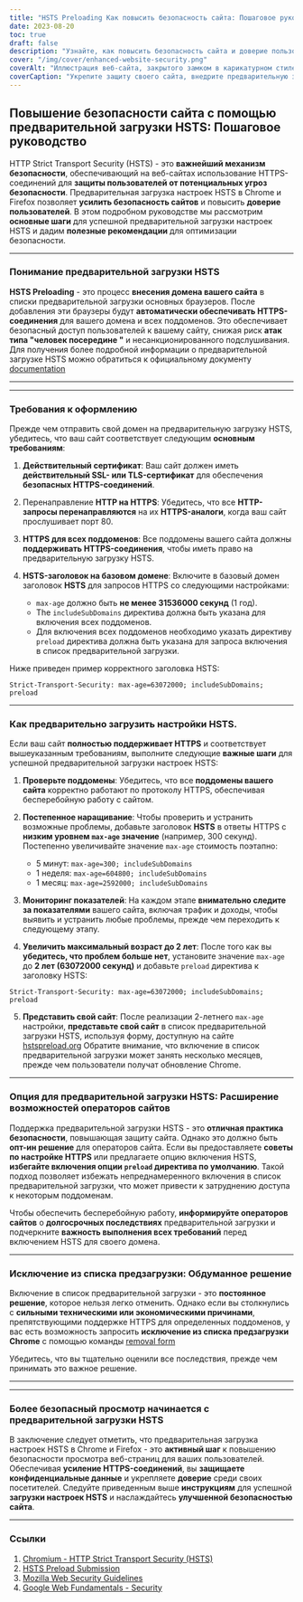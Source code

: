 ```yaml
---
title: "HSTS Preloading Как повысить безопасность сайта: Пошаговое руководство"
date: 2023-08-20
toc: true
draft: false
description: "Узнайте, как повысить безопасность сайта и доверие пользователей, предварительно загрузив настройки HSTS в Chrome и Firefox. Следуйте нашему пошаговому руководству для беспрепятственного внедрения."
cover: "/img/cover/enhanced-website-security.png"
coverAlt: "Иллюстрация веб-сайта, закрытого замком в карикатурном стиле, символизирует повышенную безопасность и защиту от киберугроз."
coverCaption: "Укрепите защиту своего сайта, внедрите предварительную загрузку HSTS."
---
```


## **Повышение безопасности сайта с помощью предварительной загрузки HSTS: Пошаговое руководство**

HTTP Strict Transport Security (HSTS) - это **важнейший механизм безопасности**, обеспечивающий на веб-сайтах использование HTTPS-соединений для **защиты пользователей от потенциальных угроз безопасности**. Предварительная загрузка настроек HSTS в Chrome и Firefox позволяет **усилить безопасность сайтов** и повысить **доверие пользователей**. В этом подробном руководстве мы рассмотрим **основные шаги** для успешной предварительной загрузки настроек HSTS и дадим **полезные рекомендации** для оптимизации безопасности.

______

### **Понимание предварительной загрузки HSTS**

**HSTS Preloading** - это процесс **внесения домена вашего сайта** в списки предварительной загрузки основных браузеров. После добавления эти браузеры будут **автоматически обеспечивать HTTPS-соединения** для вашего домена и всех поддоменов. Это обеспечивает безопасный доступ пользователей к вашему сайту, снижая риск **атак типа "человек посередине "** и несанкционированного подслушивания. Для получения более подробной информации о предварительной загрузке HSTS можно обратиться к официальному документу [documentation](https://hstspreload.org/)

______

______

### **Требования к оформлению**

Прежде чем отправить свой домен на предварительную загрузку HSTS, убедитесь, что ваш сайт соответствует следующим **основным требованиям**:

1. **Действительный сертификат**: Ваш сайт должен иметь **действительный SSL- или TLS-сертификат** для обеспечения **безопасных HTTPS-соединений**.

2. Перенаправление **HTTP на HTTPS**: Убедитесь, что все **HTTP-запросы перенаправляются** на их **HTTPS-аналоги**, когда ваш сайт прослушивает порт 80.

3. **HTTPS для всех поддоменов**: Все поддомены вашего сайта должны **поддерживать HTTPS-соединения**, чтобы иметь право на предварительную загрузку HSTS.

4. **HSTS-заголовок на базовом домене**: Включите в базовый домен заголовок **HSTS** для запросов HTTPS со следующими настройками:
   - `max-age` должно быть **не менее 31536000 секунд** (1 год).
   - The `includeSubDomains` директива должна быть указана для включения всех поддоменов.
   - Для включения всех поддоменов необходимо указать директиву `preload` директива должна быть указана для запроса включения в список предварительной загрузки.

Ниже приведен пример корректного заголовка HSTS:

```http
Strict-Transport-Security: max-age=63072000; includeSubDomains; preload
```

______

### **Как предварительно загрузить настройки HSTS**.

Если ваш сайт **полностью поддерживает HTTPS** и соответствует вышеуказанным требованиям, выполните следующие **важные шаги** для успешной предварительной загрузки настроек HSTS:

1. **Проверьте поддомены**: Убедитесь, что все **поддомены вашего сайта** корректно работают по протоколу HTTPS, обеспечивая бесперебойную работу с сайтом.

2. **Постепенное наращивание**: Чтобы проверить и устранить возможные проблемы, добавьте заголовок **HSTS** в ответы HTTPS с **низким уровнем `max-age` значение** (например, 300 секунд). Постепенно увеличивайте значение `max-age` стоимость поэтапно:
   - 5 минут: `max-age=300; includeSubDomains`
   - 1 неделя: `max-age=604800; includeSubDomains`
   - 1 месяц: `max-age=2592000; includeSubDomains`

3. **Мониторинг показателей**: На каждом этапе **внимательно следите за показателями** вашего сайта, включая трафик и доходы, чтобы выявить и устранить любые проблемы, прежде чем переходить к следующему этапу.

4. **Увеличить максимальный возраст до 2 лет**: После того как вы **убедитесь, что проблем больше нет**, установите значение `max-age` до **2 лет (63072000 секунд)** и добавьте `preload` директива к заголовку HSTS:
```http
Strict-Transport-Security: max-age=63072000; includeSubDomains; preload
```

5. **Представить свой сайт**: После реализации 2-летнего `max-age` настройки, **представьте свой сайт** в список предварительной загрузки HSTS, используя форму, доступную на сайте [hstspreload.org](https://hstspreload.org/) Обратите внимание, что включение в список предварительной загрузки может занять несколько месяцев, прежде чем пользователи получат обновление Chrome.
______

### **Опция для предварительной загрузки HSTS: Расширение возможностей операторов сайтов**

Поддержка предварительной загрузки HSTS - это **отличная практика безопасности**, повышающая защиту сайта. Однако это должно быть **опт-ин решение** для операторов сайта. Если вы предоставляете **советы по настройке HTTPS** или предлагаете опцию включения HSTS, **избегайте включения опции `preload` директива по умолчанию**. Такой подход позволяет избежать непреднамеренного включения в список предварительной загрузки, что может привести к затруднению доступа к некоторым поддоменам.

Чтобы обеспечить бесперебойную работу, **информируйте операторов сайтов** о **долгосрочных последствиях** предварительной загрузки и подчеркните **важность выполнения всех требований** перед включением HSTS для своего домена.

______

### **Исключение из списка предзагрузки: Обдуманное решение**

Включение в список предварительной загрузки - это **постоянное решение**, которое нельзя легко отменить. Однако если вы столкнулись с **сильными техническими или экономическими причинами**, препятствующими поддержке HTTPS для определенных поддоменов, у вас есть возможность запросить **исключение из списка предзагрузки Chrome** с помощью команды [removal form](https://hstspreload.org/removal/)

Убедитесь, что вы тщательно оценили все последствия, прежде чем принимать это важное решение.
______

______

### **Более безопасный просмотр начинается с предварительной загрузки HSTS**

В заключение следует отметить, что предварительная загрузка настроек HSTS в Chrome и Firefox - это **активный шаг** к повышению безопасности просмотра веб-страниц для ваших пользователей. Обеспечивая **усиление HTTPS-соединений**, вы **защищаете конфиденциальные данные** и укрепляете **доверие** среди своих посетителей. Следуйте приведенным выше **инструкциям** для успешной **загрузки настроек HSTS** и наслаждайтесь **улучшенной безопасностью сайта**.

______

### Ссылки

1. [Chromium - HTTP Strict Transport Security (HSTS)](https://www.chromium.org/hsts/)
2. [HSTS Preload Submission](https://hstspreload.org/)
3. [Mozilla Web Security Guidelines](https://infosec.mozilla.org/guidelines/web_security)
4. [Google Web Fundamentals - Security](https://developers.google.com/web/fundamentals/security/)
